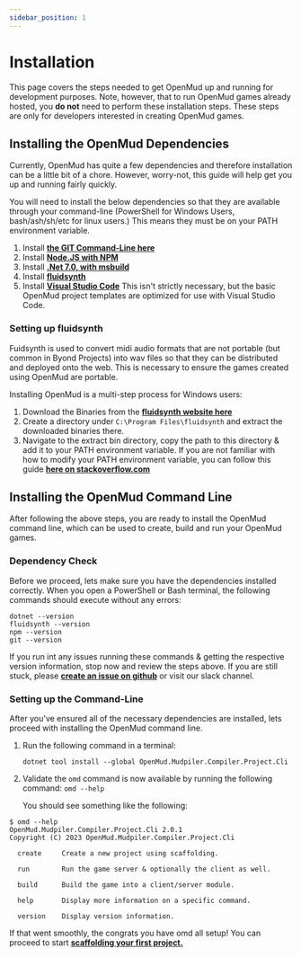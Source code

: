 ```yaml
---
sidebar_position: 1
---
```


# Installation

This page covers the steps needed to get OpenMud up and running for development purposes. Note, however, that to run OpenMud games already hosted, you **do not** need to perform these installation steps. These steps are only for developers interested in creating OpenMud games.

## Installing the OpenMud Dependencies

Currently, OpenMud has quite a few dependencies and therefore installation can be a little bit of a chore. However, worry-not, this guide will help get you up and running fairly quickly.


You will need to install the below dependencies so that they are available through your command-line (PowerShell for Windows Users, bash/ash/sh/etc for linux users.) This means they must be on your PATH environment variable.

1. Install **[the GIT Command-Line here](https://git-scm.com/downloads)**
2. Install **[Node.JS with NPM](https://nodejs.org/en/download)**
3. Install **[.Net 7.0, with msbuild](https://dotnet.microsoft.com/en-us/download)**
4. Install **[fluidsynth](https://www.fluidsynth.org/download/)**
4. Install **[Visual Studio Code](https://code.visualstudio.com/Download)** This isn't strictly necessary, but the basic OpenMud project templates are optimized for use with Visual Studio Code.


### Setting up fluidsynth

Fuidsynth is used to convert midi audio formats that are not portable (but common in Byond Projects) into wav files so that they can be distributed and deployed onto the web. This is necessary to ensure the games created using OpenMud are portable.

Installing OpenMud is a multi-step process for Windows users:
1. Download the Binaries from the **[fluidsynth website here](https://www.fluidsynth.org/download/)**
2. Create a directory under `C:\Program Files\fluidsynth` and extract the downloaded binaries there.
3. Navigate to the extract bin directory, copy the path to this directory & add it to your PATH environment variable. If you are not familiar with how to modify your PATH environment variable, you can follow this guide **[here on stackoverflow.com](https://stackoverflow.com/a/44272417/1070878)**

## Installing the OpenMud Command Line

After following the above steps, you are ready to install the OpenMud command line, which can be used to create, build and run your OpenMud games.

### Dependency Check
Before we proceed, lets make sure you have the dependencies installed correctly. When you open a PowerShell or Bash terminal, the following commands should execute without any errors:

```
dotnet --version
fluidsynth --version
npm --version
git --version
```

If you run int any issues running these commands & getting the respective version information, stop now and review the steps above. If you are still stuck, please **[create an issue on github](https://github.com/OpenMud/OpenMud/issues)** or visit our slack channel.

### Setting up the Command-Line

After you've ensured all of the necessary dependencies are installed, lets proceed with installing the OpenMud command line.

1. Run the following command in a terminal:

    `dotnet tool install --global OpenMud.Mudpiler.Compiler.Project.Cli`

2. Validate the `omd` command is now available by running the following command:
    `omd --help`

    You should see something like the following:
```
$ omd --help
OpenMud.Mudpiler.Compiler.Project.Cli 2.0.1
Copyright (C) 2023 OpenMud.Mudpiler.Compiler.Project.Cli

  create     Create a new project using scaffolding.

  run        Run the game server & optionally the client as well.

  build      Build the game into a client/server module.

  help       Display more information on a specific command.

  version    Display version information.
```

If that went smoothly, the congrats you have omd all setup! You can proceed to start **[scaffolding your first project.](/docs/getting-started/scaffolding.md)**